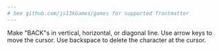 ```yaml
---
# See github.com/js13kGames/games for supported frontmatter
---
```

Make "BACK"s in vertical, horizontal, or diagonal line. Use arrow keys to move the cursor. Use backspace to delete the character at the cursor.
